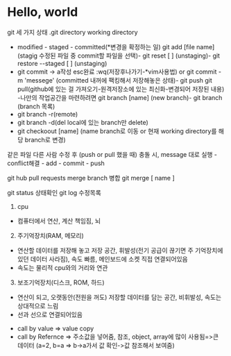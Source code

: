 Hello, world
============
git 세 가지 상태
.git directory
working directory
- modified - staged - committed(*변경을 확정하는 일)
git add [file name] (stagig 수정된 파일 중 commit할 파일을 선택)- git reset [ ] (unstaging)- git restore --staged [ ] (unstaging)
- git commit -> a작성 esc완료 :wq(저장후나가기-*vim사용법) or git commit -m 'messege' (committed 내꺼에 팩킹해서 저장해놓은 상태)- git push
git pull(github에 있는 걸 가져오기-원격저장소에 있는 최신화-변경되어 저장된 내용)
-나만의 작업공간을 마련하려면 git branch [name] (new branch)- git branch (branch 목록)
- git branch -r(remote)
- git branch -d(del local에 있는 branch만 delete)
- git checkoout [name] (name branch로 이동 or 현재 working directory를 해당 branch로 변경)

같은 파일 다른 사람 수정 후 (push or pull 했을 때) 충돌 시, message 대로 실행 - conflict해결 - add - commit - push  

git hub pull requests
merge branch 병합
git merge [ name ]

git status 상태확인
git log 수정목록

1. cpu
- 컴퓨터에서 연산, 계산 책임짐, 뇌

2. 주기억장치(RAM, 메모리)
- 연산할 데이터를 저장해 놓고 저장 공간, 휘발성(전기 공급이 끊기면 주 기억장치에 있던 데이터 사라짐), 속도 빠름, 메인보드에 소켓 직접 연결되어있음
- 속도는 물리적 cpu와의 거리와 연관

3. 보조기억장치(디스크, ROM, 하드)
- 연산이 되고, 오랫동안(전원을 꺼도) 저장할 데이터를 담는 공간, 비휘발성, 속도는 상대적으로 느림
- 선과 선으로 연결되어있음

* call by value => value copy
* call by Refernce => 주소값을 넣어줌, 참조, object, array에 많이 사용됨=>큰 데이터 (a=2, b=a => b->a가서 값 확인->값 참조해서 보여줌)
